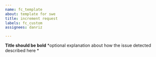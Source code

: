 ```yaml
---
name: fc_template
about: template for swe
title: increment request
labels: fc_custom
assignees: danriz

---
```


**Title should be bold**
*optional explanation about how the issue detected described here *
